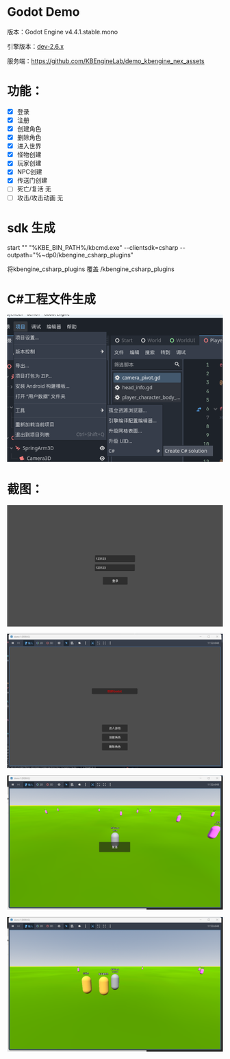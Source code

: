 ﻿# Godot Demo

版本：Godot Engine v4.4.1.stable.mono

引擎版本：[dev-2.6.x](https://github.com/KBEngineLab/KBEngine-Nex/tree/dev-2.6.x)

服务端：https://github.com/KBEngineLab/demo_kbengine_nex_assets


# 功能：

- [x] 登录
- [x] 注册
- [x] 创建角色
- [x] 删除角色
- [x] 进入世界
- [x] 怪物创建
- [x] 玩家创建
- [x] NPC创建
- [x] 传送门创建
- [ ] 死亡/复活 无
- [ ] 攻击/攻击动画 无

# sdk 生成

start "" "%KBE_BIN_PATH%/kbcmd.exe" --clientsdk=csharp --outpath="%~dp0/kbengine_csharp_plugins"

将kbengine_csharp_plugins 覆盖 /kbengine_csharp_plugins



# C\#工程文件生成

![alt text](gitimage/img_4.png)


# 截图：



![img.png](gitimage/img.png)

![img_1.png](gitimage/img_1.png)


![img_2.png](gitimage/img_2.png)


![img_3.png](gitimage/img_3.png)